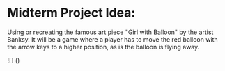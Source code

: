 # Midterm Project Idea:

Using or recreating the famous art piece "Girl with Balloon" by the artist Banksy.
It will be a game where a player has to move the red balloon with the arrow keys to a higher position, as is the balloon is flying away.

![] () 
